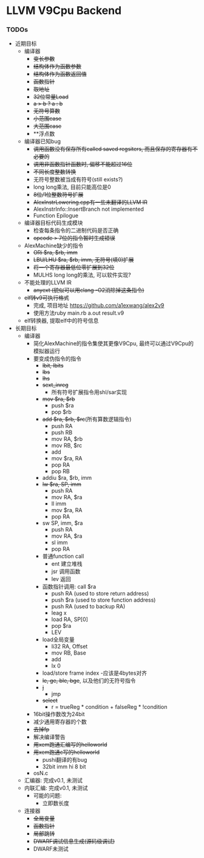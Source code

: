 # LLVM V9Cpu Backend

### TODOs
- 近期目标
    - 编译器
        - ~~变长参数~~
        - ~~结构体作为函数参数~~
        - ~~结构体作为函数返回值~~
        - ~~函数指针~~
        - ~~取地址~~
        - ~~32位常量Load~~
        - ~~a > b ? a : b~~
        - ~~无符号算数~~
        - ~~小范围case~~
        - ~~大范围case~~
        - \*\*浮点数
    - 编译器已知bug
        - ~~调用函数没有保存所有called saved regsiters,
            而且保存的寄存器有不必要的~~
        - ~~调用非函数指针函数时, 偏移不能超过16位~~
        - ~~不同长度整数转换~~
        - 无符号整数被当成有符号(still exists?)
        - long long乘法, 目前只能高位是0
        - ~~8位/1位整数符号扩展~~
        - ~~AlexInstrLowering.cpp有一些未翻译的LLVM IR~~
        - AlexInstrInfo::InsertBranch not implemented
        - Function Epilogue
    - 编译器目标代码生成模块
        - 检查每条指令的二进制代码是否正确
        - ~~opcode > 7位的指令暂时生成错误~~
    - AlexMachine缺少的指令
        - ~~ORi $ra, $rb, imm~~
        - ~~LBU/LHU $ra, $rb, imm, 无符号(填0)扩展~~
        - ~~将一个寄存器最低位零扩展到32位~~
        - MULHS long long的乘法, 可以软件实现?
    - 不能处理的LLVM IR
        - ~~anyext (貌似可以用clang -O2消除掉这条指令)~~
    - ~~elf转v9可执行格式~~
        - 完成, 项目地址 https://github.com/a1exwang/alex2v9
        - 使用方法ruby main.rb a.out result.v9
    - elf转换器, 提取elf中的符号信息
- 长期目标
    - 编译器
        - 简化AlexMachine的指令集使其更像V9Cpu, 最终可以通过V9Cpu的模拟器运行
        - 要变成伪指令的指令
            - ~~lbit, lbits~~
            - ~~lbs~~
            - ~~lhs~~
            - ~~sext_inreg~~
                - 所有符号扩展指令用shl/sar实现
            - ~~mov $ra, $rb~~
                - push $ra
                - pop $rb
            - ~~add $ra, $rb, $rc~~(所有算数逻辑指令)
                - push RA
                - push RB
                - mov RA, $rb
                - mov RB, $rc
                - add
                - mov $ra, RA
                - pop RA
                - pop RB
            - addiu $ra, $rb, imm
            - ~~lw $ra, SP, imm~~
                - push RA
                - mov RA, $ra
                - ll imm
                - mov $ra, RA
                - pop RA
            - sw SP, imm, $ra
                - push RA
                - mov RA, $ra
                - sl imm
                - pop RA
            - 普通function call
                - ent 建立堆栈
                - jsr 调用函数
                - lev 返回
            - 函数指针调用: call $ra
                - push RA (used to store return address)
                - push $ra (used to store function address)
                - push RA (used to backup RA)
                - leag x
                - load RA, SP\[0\]
                - pop $ra
                - LEV
            - load全局变量
                - li32 RA, Offset
                - mov RB, Base
                - add
                - lx 0
            - load/store frame index
                -应该是4bytes对齐
            - ~~le, ge, ble, bge~~, 以及他们的无符号指令
            - ~~j~~
                - jmp
            - ~~select~~
                - r = trueReg * condition + falseReg * !condition
        - 16bit操作数改为24bit
        - 减少通用寄存器的个数
        - ~~去掉fp~~
        - 解决编译警告
        - ~~用xem跑通汇编写的helloworld~~
        - ~~用xem跑通c写的helloworld~~
            - pushi翻译的有bug
            - 32bit imm hi 8 bit
        - osN.c
    - 汇编器: 完成v0.1, 未测试
    - 内联汇编: 完成v0.1, 未测试
        - 可能的问题:
            - 立即数长度
    - 连接器
        - ~~全局变量~~
        - ~~函数指针~~
        - ~~局部跳转~~
        - ~~DWARF调试信息生成(源码级调试)~~
        - DWARF未测试

